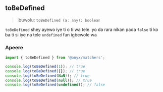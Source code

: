## toBeDefined

> Ibuwolu: `toBeDefined (a: any): boolean`

`toBeDefined` shey ayewo iye ti o ti wa tele. yo da rara nikan pada `false` ti ko ba ti si iye na tele `undefined` fun igbewole wa

### Apeere

```ts
import { toBeDefined } from '@onyx/matchers';

console.log(toBeDefined(1)); // true
console.log(toBeDefined({}); // true
console.log(toBeDefined(NaN)); // true
console.log(toBeDefined(null)); // true
console.log(toBeDefined(undefined)); // false
```
